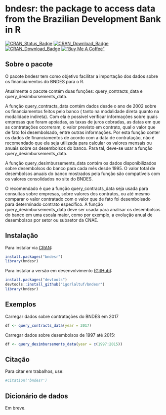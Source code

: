 
<!-- README.md is generated from README.Rmd. Please edit that file -->

# bndesr: the package to access data from the Brazilian Development Bank in R

<!-- badges: start -->

[![CRAN_Status_Badge](http://www.r-pkg.org/badges/version/bndesr)](https://cran.r-project.org/package=bndesr)
[![CRAN_Download_Badge](http://cranlogs.r-pkg.org/badges/bndesr)](https://CRAN.R-project.org/package=bndesr)
[![CRAN_Download_Badge](http://cranlogs.r-pkg.org/badges/grand-total/bndesr)](https://CRAN.R-project.org/package=bndesr)
[![“Buy Me A
Coffee”](https://www.buymeacoffee.com/assets/img/custom_images/orange_img.png)](https://www.buymeacoffee.com/igorlaltuf)
<!-- badges: end -->

## Sobre o pacote

O pacote bndesr tem como objetivo facilitar a importação dos dados sobre
os financiamentos do BNDES para o R.

Atualmente o pacote contém duas funções: query_contracts_data e
query_desimbursements_data.

A função query_contracts_data contém dados desde o ano de 2002 sobre os
financiamentos feitos pelo banco ( tanto na modalidade direta quanto na
modalidade indireta). Com ela é possível verificar informações sobre
quais empresas que foram apoiadas, as taxas de juros cobradas, as datas
em que as contratações ocorreram, o valor previsto em contrato, qual o
valor que de fato foi desembolsado, entre outras informações. Por esta
função conter os dados de financiamentos de acordo com a data de
contratação, não é recomendado que ela seja utilizada para calcular os
valores mensais ou anuais sobre os desembolsos do banco. Para tal,
deve-se usar a função query_desimbursements_data.

A função query_desimbursements_data contém os dados disponibilizados
sobre desembolsos do banco para cada mês desde 1995. O valor total de
desembolsos anuais do banco mostrados pela função são compatíveis com os
valores consolidados no site do BNDES.

O recomendado é que a função query_contracts_data seja usada para
consultas sobre empresas, sobre valores dos contratos, ou até mesmo
comparar o valor contratado com o valor que de fato foi desembolsado
para determinado contrato específico. A função
query_desimbursements_data deve ser usada para analisar os desembolsos
do banco em uma escala maior, como por exemplo, a evolução anual de
desembolsos por setor ou subsetor da CNAE.

## Instalação

Para instalar via [CRAN](https://CRAN.R-project.org/package=dail):

``` r
install.packages("bndesr")
library(bndesr)
```

Para instalar a versão em desenvolvimento
[(GitHub)](https://github.com/):

``` r
install.packages("devtools")
devtools::install_github("igorlaltuf/bndesr")
library(bndesr)
```

## Exemplos

Carregar dados sobre contratações do BNDES em 2017

``` r
df <- query_contracts_data(year = 2017) 
```

Carregar dados sobre desembolsos de 1997 até 2015:

``` r
df <- query_desimbursements_data(year = c(1997:2015))
```

## Citação

Para citar em trabalhos, use:

``` r
#citation('bndesr')
```

## Dicionário de dados

Em breve.

